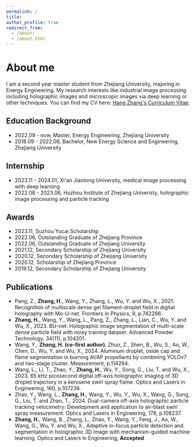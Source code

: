```yaml
---
permalink: /
title: 
author_profile: true
redirect_from: 
  - /about/
  - /about.html
---
```

# About me
I am a second year master student from Zhejiang University, majoring in Energy Engineering. My research interests like industrial image processing including holographic images and microscopic images via deep learning or other techniques. You can find my CV here: [Hang Zhang's Curriculum Vitae](../assets/cv.pdf).



## Education Background
* 2022.09 - now, Master, Energy Engineering, Zhejiang University
* 2018.09 - 2022.06, Bachelor, New Energy Science and Engineering, Zhejiang University
## Internship
* 2023.11 - 2024.01, Xi'an Jiaotong University, medical image processing with deep learning
* 2022.08 - 2023.06, Huzhou Institute of Zhejiang Univeristy, holographic image processing and particle tracking
## Awards
* 2023.11, Suzhou Yucai Scholarship
* 2022.06, Outstanding Graduate of Zhejiang Province
* 2022.06, Outstanding Graduate of Zhejiang University
* 2021.12, Secondary Scholarship of Zhejiang University
* 2020.12, Secondary Scholarship of Zhejiang University
* 2020.12, Scholarship of Zhejiang Province
* 2019.12, Secondary Scholarship of Zhejiang University
## Publications
* Pang, Z., **Zhang, H.**, Wang, Y., Zhang, L., Wu, Y. and Wu, X., 2021. Recognition of multiscale dense gel filament-droplet field in digital holography with Mo-U-net. Frontiers in Physics, 9, p.742296.
* **Zhang, H.**, Wang, Y., Wang, L., Pang, Z., Zhang, L., Lian, C., Wu, Y. and Wu, X., 2023. BU-net: Holographic image segmentation of multi-scale dense particle field with noisy training dataset. Advanced Powder Technology, 34(11), p.104201.
* Wang, Y., **Zhang, H. (co-first author)**, Zhuo, Z., Shen, B., Wu, S., Ao, W., Chen, D., Wu, Y. and Wu, X., 2024. Aluminum droplet, oxide cap and flame segmentation in burning Al/AP propellants by combining YOLOv7 and two-stage cluster. Measurement, p.114264.
* Wang, L., Li, T., Zhao, Y., **Zhang, H.**, Wu, Y., Song, G., Liu, T. and Wu, X., 2023. 65 kHz picosecond digital off-axis holographic imaging of 3D droplet trajectory in a kerosene swirl spray flame. Optics and Lasers in Engineering, 160, p.107236.
* Zhao, Y., Wang, L., **Zhang, H.**, Wang, Y., Wu, Y., Wu, X., Wang, G., Song, G., Liu, T. and Zhao, T., 2024. Dual-camera off-axis holographic particle tracking velocimetry: Development and application to air-blast swirl spray measurement. Optics and Lasers in Engineering, 178, p.108237.
* **Zhang, H.**, Wang, B., Zhang, L., Zhao, Y., Wang, Y., Feng, J., Ao, W., Wang, G., Wu, Y. and Wu, X., Adaptive in-focus particle detection and segmentation in holographic 3D image with mechanism-guided machine learning. Optics and Lasers in Engineering, **Accepted**
